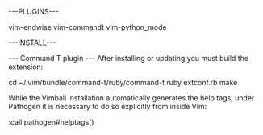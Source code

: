 ---PLUGINS---

vim-endwise
vim-commandt
vim-python_mode

---INSTALL---

--- Command T plugin ---
After installing or updating you must build the extension:

  cd ~/.vim/bundle/command-t/ruby/command-t
  ruby extconf.rb
  make

While the Vimball installation automatically generates the help tags, under
Pathogen it is necessary to do so explicitly from inside Vim:

  :call pathogen#helptags()

